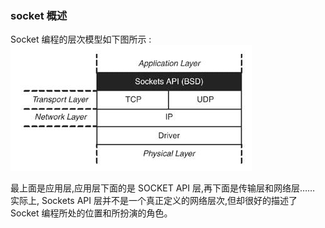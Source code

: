 ### socket 概述



Socket 编程的层次模型如下图所示 : 
![image](./images/Socket_编程的层次模型.jpg)

最上面是应用层,应用层下面的是 SOCKET API 层,再下面是传输层和网络层…… 实际上, Sockets API 层并不是一个真正定义的网络层次,但却很好的描述了 Socket 编程所处的位置和所扮演的角色。
